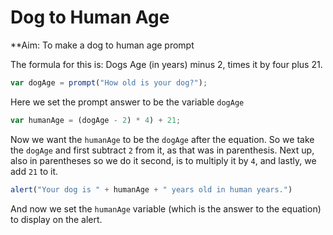 # Dog to Human Age
**Aim: To make a dog to human age prompt

The formula for this is: Dogs Age (in years) minus 2, times it by four plus 21.

```js
var dogAge = prompt("How old is your dog?");
```
Here we set the prompt answer to be the variable `dogAge`
```js
var humanAge = (dogAge - 2) * 4) + 21;
```
Now we want the `humanAge` to be the `dogAge` after the equation. So we take the `dogAge` and first subtract `2` from it, as that was in parenthesis. Next up, also in parentheses so we do it second, is to multiply it by `4`, and lastly, we add `21` to it.
```js
alert("Your dog is " + humanAge + " years old in human years.")
```
And now we set the `humanAge` variable (which is the answer to the equation) to display on the alert.
